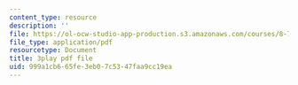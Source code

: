 ```yaml
---
content_type: resource
description: ''
file: https://ol-ocw-studio-app-production.s3.amazonaws.com/courses/8-701-introduction-to-nuclear-and-particle-physics-fall-2020/999a1cb665fe3eb07c5347faa9cc19ea_J6L9uQ-IO90.pdf
file_type: application/pdf
resourcetype: Document
title: 3play pdf file
uid: 999a1cb6-65fe-3eb0-7c53-47faa9cc19ea
---
```


